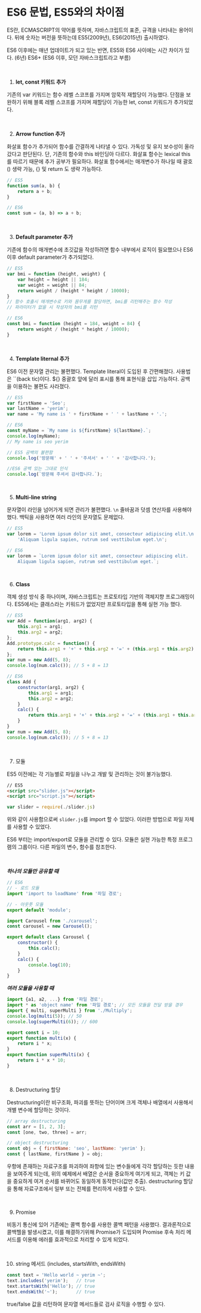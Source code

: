 # ES6 문법, ES5와의 차이점

ES란, ECMASCRIPT의 약어를 뜻하며, 자바스크립트의 표준, 규격을 나타내는 용어이다. 뒤에 숫자는 버전을 뜻하는데 ES5(2009년), ES6(2015년) 출시하였다.

ES6 이후에는 매년 업데이트가 되고 있는 반면, ES5와 ES6 사이에는 시간 차이가 있다. (6년) ES6+ (ES6 이후, 모던 자바스크립트라고 부름)

<br>

1. **let, const 키워드 추가**

기존의 var 키워드는 함수 레벨 스코프를 가지며 암묵적 재할당이 가능했다. 단점을 보완하기 위해 블록 레벨 스코프를 가지며 재할당이 가능한 let, const 키워드가 추가되었다.

<br>

2. **Arrow function 추가**

화살표 함수가 추가되어 함수를 간결하게 나타낼 수 있다. 가독성 및 유지 보수성이 올라갔다고 판단된다. 단, 기존의 함수와 this 바인딩아 다르다. 화살표 함수는 lexical this를 따르기 때문에 추가 공부가 필요하다. 화살표 함수에서는 매개변수가 하나일 때 괄호() 생략 가능, {} 및 return 도 생략 가능하다.

```jsx
// ES5
function sum(a, b) {
	return a + b;
}

// ES6
const sum = (a, b) => a + b;
```
<br>

3. **Default parameter 추가**

기존에 함수의 매개변수에 초깃값을 작성하려면 함수 내부에서 로직이 필요했으나 ES6 이후 default parameter가 추가되었다.

```jsx
// ES5
var bmi = function (height, weight) {
	var height = height || 184;
	var weight = weight || 84;
	return weight / (height * height / 10000);
}
// 함수 호출시 매개변수로 키와 몸무게를 할당하면, bmi를 리턴해주는 함수 작성
// 파라미터가 없을 시 작성자의 bmi를 리턴

// ES6
const bmi = function (height = 184, weight = 84) {
	return weight / (height * height / 10000);
}
```

<br>

4. **Template Iiternal 추가**

ES6 이전 문자열 관리는 불편했다. Template Iiteral이 도입된 후 간편해졌다. 사용법은 ``(back tic)이다. ${} 중괄호 앞에 달러 표시를 통해 표현식을 삽입 가능하다. 공백을 이용하는 불편도 사라졌다.

```jsx
// ES5
var firstName = 'Seo';
var lastName = 'yerim';
var name = 'My name is ' + firstName + ' ' + lastName + '.';

// ES6
const myName = `My name is ${firstName} ${lastName}.`;
console.log(myName);
// My name is seo yerim

// ES5 공백의 불편함
console.log('방문해' + ' ' + '주셔서' + ' ' + '감사합니다.');

//ES6 공백 있는 그대로 인식
console.log(`방문해 주셔서 감사합니다.`);
```
<br>

5. **Multi-line string**

문자열이 라인을 넘어가게 되면 관리가 불편했다. `\n` 줄바꿈과 덧셈 연산자를 사용해야 했다. 백틱을 사용하면 여러 라인의 문자열도 문제없다.

```jsx
// ES5
var lorem = 'Lorem ipsum dolor sit amet, consecteur adipiscing elit.\n' +
	'Aliquam ligula sapien, rutrum sed vesttibulum eget.\n';

// ES6
var lorem = `Lorem ipsum dolor sit amet, consecteur adipiscing elit.
	Aliquam ligula sapien, rutrum sed vesttibulum eget.`;
```
<br>

6. **Class**

객체 생성 방식 중 하나이며, 자바스크립트는 프로토타입 기반의 객체지향 프로그래밍이다. ES5에서는 클래스라는 키워드가 없었지만 프로토타입을 통해 실현 가능 했다.

```jsx
// ES5
var Add = function(arg1, arg2) {
	this.arg1 = arg1;
	this.arg2 = arg2;
};
Add.prototype.calc = function() {
	return this.arg1 + '+' + this.arg2 + '=' + (this.arg1 + this.arg2);
};
var num = new Add(5, 8);
console.log(num.calc()); // 5 + 8 = 13

// ES6
class Add {
	constructor(arg1, arg2) {
		this.arg1 = arg1;
		this.arg2 = arg2;
	}
	calc() {
		return this.arg1 + '+' + this.arg2 + '=' + (this.arg1 + this.arg2);
	}
}
var num = new Add(5, 8);
console.log(num.calc()); // 5 + 8 = 13
```
<br>

7. 모듈

ES5 이전에는 각 기능별로 파일을 나누고 개발 및 관리하는 것이 불가능했다.

```html
// ES5
<script src="slider.js"></script>
<script src="script.js"></script>
```

```jsx
var slider = require(./slider.js)
```

위와 같이 사용함으로써 `slider.js`를 import 할 수 있었다. 이러한 방법으로 파일 자체를 사용할 수 있었다.

ES6 부터는 import/export로 모듈을 관리할 수 있다. 모듈은 실현 가능한 특정 프로그램의 그룹이다. 다른 파일의 변수, 함수를 참조한다.

<br>

***하나의 모듈만 공유할 때***

```jsx
// ES6
// - 로드 모듈
import 'import to loadName' from '파일 경로';

// - 아웃풋 모듈
export default 'module';
```

```jsx
import Carousel from './carousel';
const carousel = new Carousel();

export default class Carousel {
	constructor() {
		this.calc();
	}
	calc() {
		console.log(10);
	}
}
```

***여러 모듈을 사용할 때***

```jsx
import {a1, a2, ...} from '파일 경로';
import * as 'object name' from '파일 경로'; // 모든 모듈을 전달 받을 경우
import { multi, superMulti } from './Multiply';
console.log(multi(5)); // 50
console.log(superMulti(6)); // 600
```

```jsx
export const i = 10;
export function multi(x) {
	return i * x;
}
export function superMulti(x) {
	return i * x * 10;
}
```
<br>

8. Destructuring 할당

Destructuring이란 비구조화, 파괴를 뜻하는 단어이며 크게 객체나 배열에서 사용해서 개별 변수에 할당하는 것이다.

```jsx
// array destructuring
const arr = [1, 2, 3];
const [one, two, three] = arr;

// object destructuring
const obj = { firstName: 'seo', lastName: 'yerim' };
const { lastName, firstName } = obj;
```

우항에 존재하는 자료구조를 파괴하여 좌항에 있는 변수들에게 각각 할당하는 듯한 내용을 보여주게 되는데, 위의 예제에서 배열은 순서을 중요하게 여기게 되고, 객체는 키 값을 중요하게 여겨 순서를 바뀌어도 동일하게 동작한다(값만 추출). destructuring 할당을 통해 자료구조에서 일부 또는 전체를 편리하게 사용할 수 있다.

<br>

9. Promise

비동기 통신에 있어 기존에는 콜백 함수를 사용한 콜백 패턴을 사용했다. 결과론적으로 콜백헬을 발생시켰고, 이를 해결하기위해 Promise가 도입되며 Promise 후속 처리 메서드를 이용해 에러를 효과적으로 처리할 수 있게 되었다.

<br>

10.  string 메서드 (includes, startsWith, endsWith)

```jsx
const text = 'Hello world ~ yerim ~';
text.includes('yerim');   // true
text.startsWith('Hello'); // true
text.endsWith('~');       // true
```

true/false 값을 리턴하여 문자열 메서드들로 검사 로직을 수행할 수 있다.
